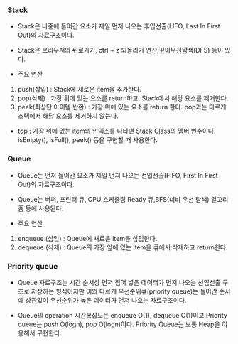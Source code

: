 ### Stack
- Stack은 나중에 들어간 요소가 제일 먼저 나오는 후입선출(LIFO, Last In First Out)의 자료구조이다. 

- Stack은 브라우저의 뒤로가기,  ctrl + z 되돌리기 연산,깊이우선탐색(DFS) 등이 있다.

- 주요 연산
1. push(삽입) : Stack에 새로운 item을 추가한다.
2. pop(삭제) : 가장 위에 있는 요소를 return하고, Stack에서 해당 요소를 제거한다.
3. peek(최상단 아이템 반환) : 가장 위에 있는 요소를 return 한다. pop과는 다르게 스택에서 해당 요소를 제거하지 않는다.
+ top : 가장 위에 있는 item의 인덱스를 나타낸 Stack Class의 멤버 변수이다. isEmpty(), isFull(), peek() 등을 구현할 때 사용한다.

### Queue
- Queue는 먼저 들어간 요소가 제일 먼저 나오는 선입선출(FIFO, First In First Out)의 자료구조이다.

- Queue는 버퍼, 프린터 큐, CPU 스케줄링 Ready 큐,BFS(너비 우선 탐색) 알고리즘 등에 사용된다.

- 주요 연산
1. enqueue (삽입) : Queue에 새로운 item을 삽입한다.
2. dequeue (삭제) : Queue의 가장 앞에 있는 item을 큐에서 삭제하고 return한다.

### Priority queue
- Queue 자료구조는 시간 순서상 먼저 집어 넣은 데이터가 먼저 나오는 선입선출 구조로 저장하는 형식이지만 이와 다르게 우선순위큐(priority queue)는 들어간 순서에 상관없이 우선순위가 높은 데이터가 먼저 나오는 자료구조이다.

- Queue의 operation 시간복잡도는 enqueue O(1), dequeue O(1)이고,Priority queue는 push O(logn), pop O(logn)이다. Priority Queue는 보통 Heap을 이용해서 구현한다.


